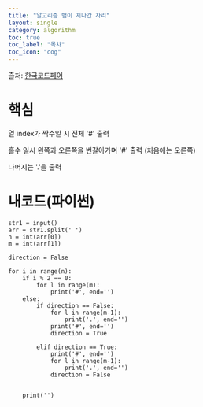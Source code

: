 ```yaml
---
title: "알고리즘 뱀이 지나간 자리"
layout: single
category: algorithm
toc: true
toc_label: "목차"
toc_icon: "cog"
---
```

출처: [한국코드페어](https://level.goorm.io/exam/51353/%EB%B1%80%EC%9D%B4-%EC%A7%80%EB%82%98%EA%B0%84-%EC%9E%90%EB%A6%AC/quiz/1)

# 핵심
열 index가 짝수일 시 전체 '#' 출력

홀수 일시 왼쪽과 오른쪽을 번갈아가며 '#' 출력 (처음에는 오른쪽)

나머지는 '.'을 출력

# 내코드(파이썬)
```python3
str1 = input()
arr = str1.split(' ')
n = int(arr[0])
m = int(arr[1])

direction = False

for i in range(n):
    if i % 2 == 0:
        for l in range(m):
            print('#', end='')
    else:
        if direction == False:
            for l in range(m-1):
                print('.', end='')
            print('#', end='')
            direction = True
            
        elif direction == True:
            print('#', end='')
            for l in range(m-1):
                print('.', end='')
            direction = False
            

    print('')
```    
